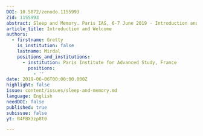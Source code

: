 ```yaml
---
DOI: 10.5072/zenodo.1155993
Zid: 1155993
abstract: Sleep and Memory. Paris IAS, 6-7 June 2019 - Introduction and Welcome
article_title: Introduction and Welcome
authors:
  - firstname: Gretty
    is_institution: false
    lastname: Mirdal
    positions_and_institutions:
      - institution: Paris Institute for Advanced Study, France
        positions:
          - ''
date: 2019-06-06T00:00:00.000Z
highlight: false
issue: content/issues/sleep-and-memory.md
language: English
needDOI: false
published: true
subissue: false
yt: R4FBX3zp8t0

---
```


<Youtube yt="R4FBX3zp8t0" caption="Introduction and Welcome"></Youtube>